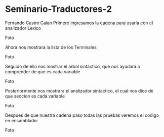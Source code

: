 # Seminario-Traductores-2
Fernando Castro Galan 
Primero ingresamos la cadena para usarla con el analizador Lexico

Foto

Ahora nos mostrara la lista de los Terminales

Foto

Seguido de ello nos mostrar el arbol sintactico, que nos ayudara a comprender de que es cada variable

Foto

Posteriormente nos mostrara el analizador sintactico, el cual nos dice de que seccion es cada variable 

Foto

Despues de que nuestra cadena paso todas las pruebas veremos el codigo en ensamblador 

Foto

